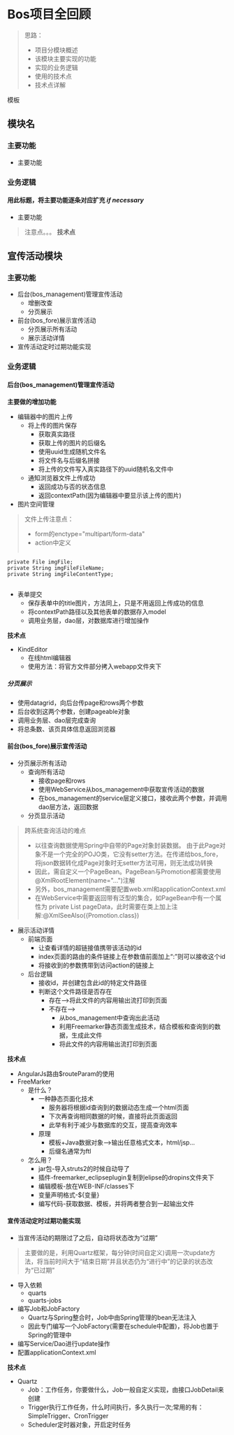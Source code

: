 # Bos项目全回顾
>思路：
> 
> * 项目分模块概述
> * 该模块主要实现的功能
> * 实现的业务逻辑
> * 使用的技术点
> * 技术点详解

模板
## 模块名
### 主要功能
* 主要功能

### 业务逻辑
#### 用此标题，将主要功能逐条对应扩充 *if necessary*
* 主要功能
> 注意点。。。
**技术点**



## 宣传活动模块

### 主要功能
* 后台(bos_management)管理宣传活动
	* 增删改查
	* 分页展示
* 前台(bos_fore)展示宣传活动
	* 分页展示所有活动
	* 展示活动详情
* 宣传活动定时过期功能实现

### 业务逻辑
#### 后台(bos_management)管理宣传活动
**主要做的增加功能**

* 编辑器中的图片上传
	* 将上传的图片保存
		* 获取真实路径
		* 获取上传的图片的后缀名
		* 使用uuid生成随机文件名
		* 将文件名与后缀名拼接
		* 将上传的文件写入真实路径下的uuid随机名文件中
	* 通知浏览器文件上传成功
		* 返回成功与否的状态信息
		* 返回contextPath(因为编辑器中要显示该上传的图片)
* 图片空间管理
	
> 文件上传注意点：
> * form的enctype="multipart/form-data"
> * action中定义
> ```
	private File imgFile;
	private String imgFileFileName;
	private String imgFileContentType;
> ```

* 表单提交
	* 保存表单中的title图片，方法同上，只是不用返回上传成功的信息
	* 将contextPath路径以及其他表单的数据存入model
	* 调用业务层，dao层，对数据库进行增加操作

**技术点**

* KindEditor
	* 在线html编辑器
	* 使用方法：将官方文件部分拷入webapp文件夹下
	
##### 分页展示
* 使用datagrid，向后台传page和rows两个参数
* 后台收到这两个参数，创建pageable对象
* 调用业务层、dao层完成查询
* 将总条数、该页具体信息返回浏览器

#### 前台(bos_fore)展示宣传活动
* 分页展示所有活动
	* 查询所有活动
		* 接收page和rows
		* 使用WebService从bos_management中获取宣传活动的数据
		* 在bos_management的service层定义接口，接收此两个参数，并调用dao层方法，返回数据
	* 分页显示活动

>跨系统查询活动的难点
> * 以往查询数据使用Spring中自带的Page对象封装数据。 由于此Page对象不是一个完全的POJO类，它没有setter方法。在传递给bos_fore，将json数据转化成Page对象时无setter方法可用，则无法成功转换
> * 因此，需自定义一个PageBean。PageBean与Promotion都需要使用@XmlRootElement(name="...")注解
> * 另外，bos_management需要配置web.xml和applicationContext.xml
> * 在WebService中需要返回带有泛型的集合，如PageBean中有一个属性为 private List<T> pageData，此时需要在类上加上注解:@XmlSeeAlso({Promotion.class})

* 展示活动详情
	* 前端页面
		* 让查看详情的超链接值携带该活动的id
		* index页面的路由的条件链接上在参数值前面加上“:”则可以接收这个id
		* 将接收到的参数携带到访问action的链接上
	* 后台逻辑
		*  接收id，并创建包含此id的特定文件路径
		*  判断这个文件路径是否存在
			*  存在-->将此文件的内容用输出流打印到页面
			*  不存在-->
				*  从bos_management中查询出此活动
				*  利用Freemarker静态页面生成技术，结合模板和查询到的数据，生成此文件
				*  将此文件的内容用输出流打印到页面

**技术点**

* AngularJs路由$routeParam的使用
* FreeMarker
	* 是什么？
		* 一种静态页面化技术
			* 服务器将根据id查询到的数据动态生成一个html页面
			* 下次再查询相同数据的时候，直接将此页面返回
			* 此举有利于减少与数据库的交互，提高查询效率
		* 原理
			* 模板+Java数据对象-->输出任意格式文本，html/jsp...
			* 后缀名通常为ftl
	* 怎么用？
		* jar包-导入struts2的时候自动导了
		* 插件-freemarker_eclipseplugin复制到elipse的dropins文件夹下
		* 编辑模板-放在WEB-INF/classes下
		* 变量声明格式-${变量}
		* 编写代码-获取数据、模板，并将两者整合到一起输出文件
		
#### 宣传活动定时过期功能实现
* 当宣传活动的期限过了之后，自动将状态改为“过期”

> 主要做的是，利用Quartz框架，每分钟(时间自定义)调用一次update方法，将当前时间大于“结束日期”并且状态仍为“进行中”的记录的状态改为“已过期”

* 导入依赖
	* quarts
	* quarts-jobs
* 编写Job和JobFactory
	* Quartz与Spring整合时，Job中由Spring管理的bean无法注入
	* 因此专门编写一个JobFactory(需要在schedule中配置)，将Job也置于Spring的管理中
* 编写Service/Dao进行update操作
* 配置applicationContext.xml

**技术点**

* Quartz
	* Job：工作任务，你要做什么，Job一般自定义实现，由接口JobDetail来创建
	* Trigger执行工作任务，什么时间执行，多久执行一次;常用的有：SimpleTrigger、CronTrigger
	* Scheduler定时器对象，开启定时任务
